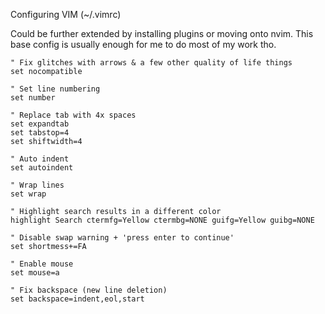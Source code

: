 Configuring VIM (~/.vimrc) 

Could be further extended by installing plugins or moving onto nvim. This base config is usually enough for me to do most of my work tho.


```
" Fix glitches with arrows & a few other quality of life things
set nocompatible

" Set line numbering
set number

" Replace tab with 4x spaces
set expandtab
set tabstop=4
set shiftwidth=4

" Auto indent
set autoindent

" Wrap lines
set wrap

" Highlight search results in a different color
highlight Search ctermfg=Yellow ctermbg=NONE guifg=Yellow guibg=NONE

" Disable swap warning + 'press enter to continue'
set shortmess+=FA

" Enable mouse
set mouse=a

" Fix backspace (new line deletion)
set backspace=indent,eol,start
```
